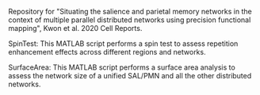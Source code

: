 Repository for "Situating the salience and parietal memory networks in the context of multiple parallel distributed networks using precision functional mapping", Kwon et al. 2020 Cell Reports.

SpinTest: This MATLAB script performs a spin test to assess repetition enhancement effects across different regions and networks.

SurfaceArea: This MATLAB script performs a surface area analysis to assess the network size of a unified SAL/PMN and all the other distributed networks.
